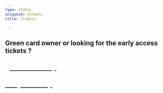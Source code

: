 ```yaml
---
type: static
uniqueid: tickets
title: Tickets

---
```

## Green card owner or looking for the early access tickets ?

<div class="col4 greencard"><a href="https://frontoffice.paylogic.nl/?point_of_sale_id=17428&event_id=133545" class="ticketschoice w-inline-block"><h2 class="heading-3" style="color:white">green card shop</h3></a><a href="https://shop.paylogic.com/133545/17501" class="ticketschoice early w-inline-block"><h2 class="heading-3" style="color:white;">early bird shop</h3></a></div></div>